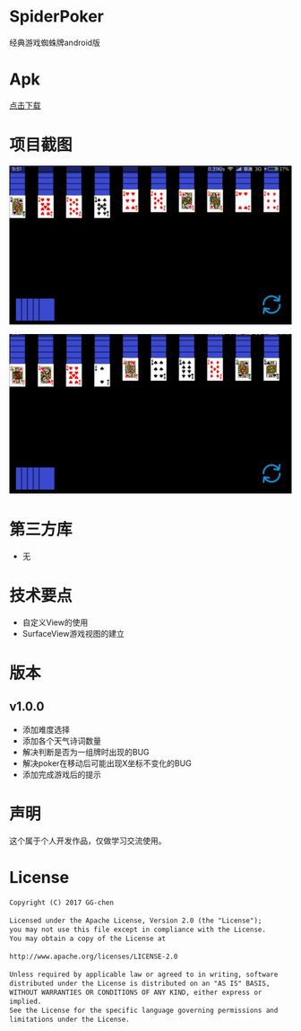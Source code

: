 # SpiderPoker
经典游戏蜘蛛牌android版


# Apk

[点击下载](/screenshot/poker.apk)

# 项目截图

![](/screenshot/01.png)

![](/screenshot/02.png)



# 第三方库
* 无

# 技术要点

* 自定义View的使用
* SurfaceView游戏视图的建立
 

# 版本

## v1.0.0
 * 添加难度选择
 * 添加各个天气诗词数量
 * 解决判断是否为一组牌时出现的BUG
 * 解决poker在移动后可能出现X坐标不变化的BUG
 * 添加完成游戏后的提示


# 声明

这个属于个人开发作品，仅做学习交流使用。

# License

	Copyright (C) 2017 GG-chen
	
	Licensed under the Apache License, Version 2.0 (the "License");
	you may not use this file except in compliance with the License.
	You may obtain a copy of the License at
	
	http://www.apache.org/licenses/LICENSE-2.0
	
	Unless required by applicable law or agreed to in writing, software
	distributed under the License is distributed on an "AS IS" BASIS,
	WITHOUT WARRANTIES OR CONDITIONS OF ANY KIND, either express or implied.
	See the License for the specific language governing permissions and
	limitations under the License.
